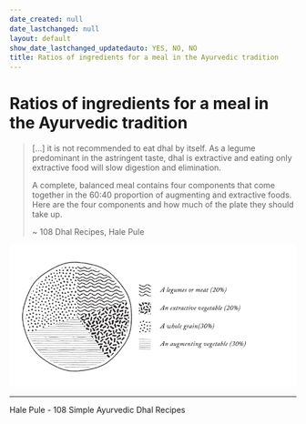 ```yaml
---
date_created: null
date_lastchanged: null
layout: default
show_date_lastchanged_updatedauto: YES, NO, NO
title: Ratios of ingredients for a meal in the Ayurvedic tradition
---
```

# Ratios of ingredients for a meal in the Ayurvedic tradition

>[...] it is not recommended to eat dhal by itself.
>As a legume predominant in the astringent taste, dhal is extractive and eating only extractive food will slow digestion and elimination.
>
>A complete, balanced meal contains four components that come together in the 60:40 proportion of augmenting and extractive foods. Here are the four components and how much of the plate they should take up.
>
>~ 108 Dhal Recipes, Hale Pule


![](media/Pasted%20image%2020250114135857.png)


________

Hale Pule - 108 Simple Ayurvedic Dhal Recipes